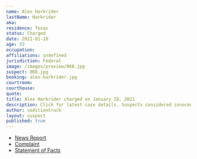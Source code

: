 ```yaml
---
name: Alex Harkrider
lastName: Harkrider
aka:
residence: Texas
status: Charged
date: 2021-01-18
age: 33
occupation:
affiliations: undefined
jurisdiction: Federal
image: /images/preview/068.jpg
suspect: 068.jpg
booking: alex-harkrider.jpg
courtroom:
courthouse:
quote:
title: Alex Harkrider charged on January 18, 2021
description: Click for latest case details. Suspects considered innocent until proven guilty.
author: seditiontrack
layout: suspect
published: true
---
```

- [News Report](https://ksla.com/2021/01/19/east-texans-accused-taking-part-us-capitol-siege-charged-with-federal-crimes/)
- [Complaint](https://www.justice.gov/opa/page/file/1356246/download)
- [Statement of Facts](https://www.justice.gov/opa/page/file/1356236/download)
